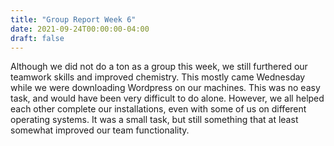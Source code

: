 ```yaml
---
title: "Group Report Week 6"
date: 2021-09-24T00:00:00-04:00
draft: false
---
```


Although we did not do a ton as a group this week, we still furthered our teamwork skills and improved chemistry. This mostly came Wednesday while we were downloading Wordpress on our machines. This was no easy task, and would have been very difficult to do alone. However, we all helped each other complete our installations, even with some of us on different operating systems. It was a small task, but still something that at least somewhat improved our team functionality.
